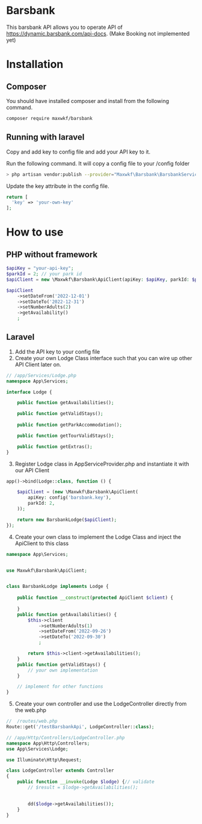 # Barsbank
This barsbank API allows you to operate API of https://dynamic.barsbank.com/api-docs.  (Make Booking not implemented yet)


# Installation
## Composer
You should have installed composer and install from the following command.
```bash
composer require maxwkf/barsbank
```

## Running with laravel
Copy and add key to config file and add your API key to it.

Run the following command.  It will copy a config file to your /config folder
```bash
> php artisan vendor:publish --provider="Maxwkf\Barsbank\BarsbankServiceProvider" --tag="config"
```

Update the key attribute in the config file.
```php
return [
  'key' => 'your-own-key'
];
```

# How to use
## PHP without framework
```php
$apiKey = "your-api-key";
$parkId = 2; // your park id
$apiClient = new \Maxwkf\Barsbank\ApiClient(apiKey: $apiKey, parkId: $parkId);

$apiClient
    ->setDateFrom('2022-12-01')
    ->setDateTo('2022-12-31')
    ->setNumberAdults(2)
    ->getAvailability()
    ;

```

## Laravel
1. Add the API key to your config file
2. Create your own Lodge Class interface such that you can wire up other API Client later on.
```php
// /app/Services/Lodge.php
namespace App\Services;

interface Lodge {

    public function getAvailabilities();

    public function getValidStays();
    
    public function getParkAccommodation();

    public function getTourValidStays();

    public function getExtras();
}
```
3. Register Lodge class in AppServiceProvider.php and instantiate it with our API Client
```php
app()->bind(Lodge::class, function () {

    $apiClient = (new \Maxwkf\Barsbank\ApiClient(
        apiKey: config('barsbank.key'),
        parkId: 2,
    ));

    return new BarsbankLodge($apiClient);
});
```
4. Create your own class to implement the Lodge Class and inject the ApiClient to this class
```php
namespace App\Services;


use Maxwkf\Barsbank\ApiClient;


class BarsbankLodge implements Lodge {
    
    public function __construct(protected ApiClient $client) {
        
    }
    public function getAvailabilities() {
        $this->client
            ->setNumberAdults(1)
            ->setDateFrom('2022-09-26')
            ->setDateTo('2022-09-30')
            ;

        return $this->client->getAvailabilities();
    }
    public function getValidStays() {
        // your own implementation
    }

    // implement for other functions
}

```
5. Create your own controller and use the LodgeController directly from the web.php
```php
//  /routes/web.php
Route::get('/testBarsbankApi', LodgeController::class);
```

```php
// /app/Http/Controllers/LodgeController.php
namespace App\Http\Controllers;
use App\Services\Lodge;

use Illuminate\Http\Request;

class LodgeController extends Controller
{
    public function __invoke(Lodge $lodge) {// validate
        // $result = $lodge->getAvailabilities();
        

        dd($lodge->getAvailabilities());
    }
}
```

